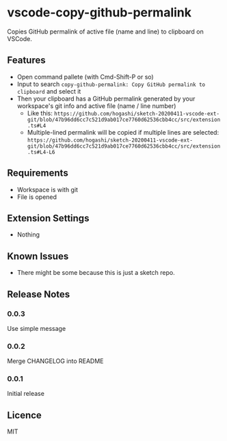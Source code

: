 # vscode-copy-github-permalink

Copies GitHub permalink of active file (name and line) to clipboard on VSCode.

## Features

- Open command pallete (with Cmd-Shift-P or so)
- Input to search `copy-github-permalink: Copy GitHub permalink to clipboard` and select it
- Then your clipboard has a GitHub permalink generated by your workspace's git info and active file (name / line number)
  - Like this: `https://github.com/hogashi/sketch-20200411-vscode-ext-git/blob/47b96dd6cc7c521d9ab017ce7760d62536cbb4cc/src/extension.ts#L4`
  - Multiple-lined permalink will be copied if multiple lines are selected: `https://github.com/hogashi/sketch-20200411-vscode-ext-git/blob/47b96dd6cc7c521d9ab017ce7760d62536cbb4cc/src/extension.ts#L4-L6`

## Requirements

- Workspace is with git
- File is opened

## Extension Settings

- Nothing

## Known Issues

- There might be some because this is just a sketch repo.

## Release Notes

### 0.0.3

Use simple message

### 0.0.2

Merge CHANGELOG into README

### 0.0.1

Initial release

## Licence

MIT
